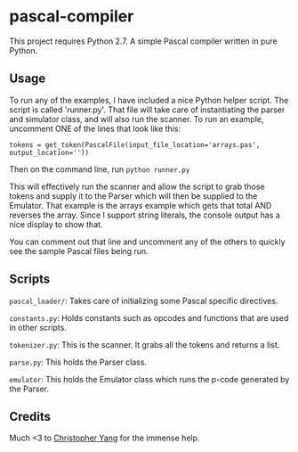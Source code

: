 # pascal-compiler

This project requires Python 2.7. A simple Pascal compiler written in pure Python.

## Usage

To run any of the examples, I have included a nice Python helper script. The script is called 'runner.py'.
That file will take care of instantiating the parser and simulator class, and will also run the scanner.
To run an example, uncomment ONE of the lines that look like this:

`tokens = get_token(PascalFile(input_file_location='arrays.pas', output_location=''))`

Then on the command line, run `python runner.py`

This will effectively run the scanner and allow the script to grab those tokens and supply it to the Parser which
will then be supplied to the Emulator. That example is the arrays example which gets that total AND reverses
the array. Since I support string literals, the console output has a nice display to show that.

You can comment out that line and uncomment any of the others to quickly see the sample Pascal files being run.

## Scripts

`pascal_loader/`: Takes care of initializing some Pascal specific directives.

`constants.py`: Holds constants such as opcodes and functions that are used in other scripts.

`tokenizer.py`: This is the scanner. It grabs all the tokens and returns a list.

`parse.py`: This holds the Parser class.

`emulator`: This holds the Emulator class which runs the p-code generated by the Parser.

## Credits
Much <3 to [Christopher Yang](https://github.com/cyang/pascal-compiler) for the immense help.
